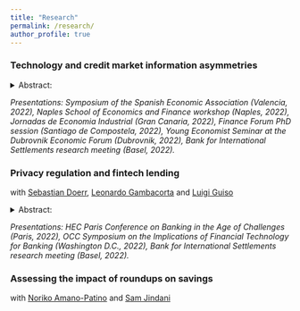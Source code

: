 ```yaml
---
title: "Research"
permalink: /research/
author_profile: true
---
```



### Technology and credit market information asymmetries
<details>
<summary>Abstract: </summary>
  This project explores the impact that technologically oriented lenders have on credit market information asymmetries. New to other studies in the literature, I focus on both adverse selection and moral hazard. The fintechs are better at screening, diminishing adverse selection, while traditional banks remain better at monitoring borrowers. The importance of moral hazard decreases the informational advantage coming from better screening and implies that the more technologically enabled player may not always have a market presence if it cannot properly discipline the borrower. 
</details>

_Presentations: Symposium of the Spanish Economic Association (Valencia, 2022), Naples School of Economics and Finance workshop (Naples, 2022), Jornadas de Economia Industrial (Gran Canaria, 2022), Finance Forum PhD session (Santiago de Compostela, 2022), Young Economist Seminar at the Dubrovnik Economic Forum (Dubrovnik, 2022), Bank for International Settlements research meeting (Basel, 2022)._


### Privacy regulation and fintech lending
with [Sebastian Doerr](https://sites.google.com/view/sdoerr/home), [Leonardo Gambacorta](https://www.bis.org/author/leonardo_gambacorta.htm) and [Luigi Guiso](https://www.eief.it/eief/index.php/people/faculty-az?id=172)

<details>
<summary>Abstract: </summary>
Many regulators have introduced privacy protection legislation to accommodate consumers' demand for privacy. To investigate how such regulation shapes loan market outcomes, we build a parsimonious screening model with banks and fintechs. Fintechs have a superior technology to screen with data, but consumers dislike sharing their data with fintechs. Exploiting the introduction of the California Consumer Privacy Act we provide empirical support for the predictions of the model in the US mortgage market. Privacy protection regulation leads to an increase in loan applications with fintechs and lower interest rates on loans originated by fintechs. Fintechs also make greater use of non-traditional data to improve screening and deny more applications. Results are robust to the inclusion of granular time-varying fixed effects and hold within census tracts at the border of California with its neighboring states.
</details>

_Presentations: HEC Paris Conference on Banking in the Age of Challenges (Paris, 2022), OCC Symposium on the Implications of Financial Technology for Banking (Washington D.C., 2022), Bank for International Settlements research meeting (Basel, 2022)._


### Assessing the impact of roundups on savings
with [Noriko Amano-Patino](https://sites.google.com/view/noriko-amanopatino/home) and [Sam Jindani](https://samjindani.com/)

